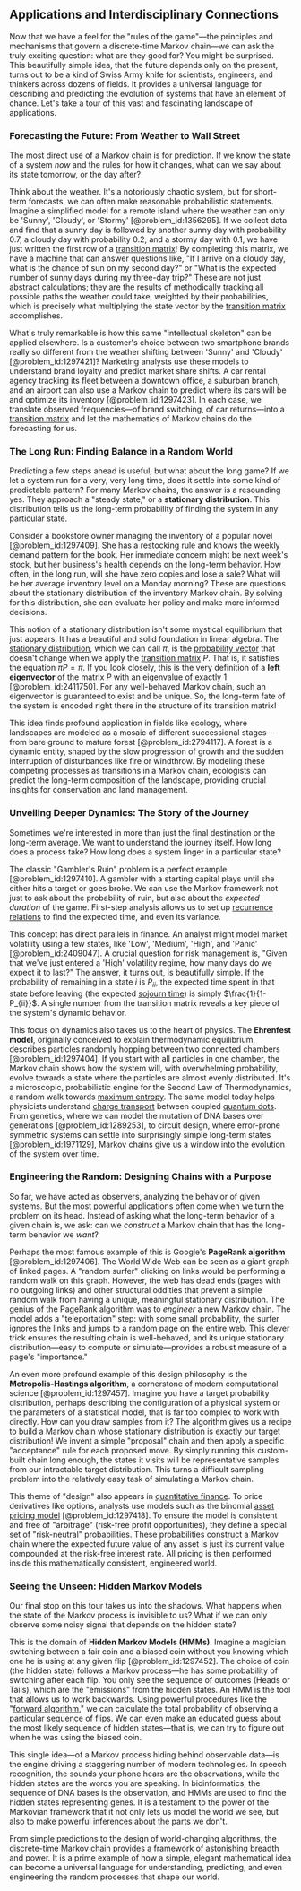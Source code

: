 ## Applications and Interdisciplinary Connections

Now that we have a feel for the "rules of the game"—the principles and mechanisms that govern a discrete-time Markov chain—we can ask the truly exciting question: what are they good for? You might be surprised. This beautifully simple idea, that the future depends only on the present, turns out to be a kind of Swiss Army knife for scientists, engineers, and thinkers across dozens of fields. It provides a universal language for describing and predicting the evolution of systems that have an element of chance. Let's take a tour of this vast and fascinating landscape of applications.

### Forecasting the Future: From Weather to Wall Street

The most direct use of a Markov chain is for prediction. If we know the state of a system *now* and the rules for how it changes, what can we say about its state tomorrow, or the day after?

Think about the weather. It's a notoriously chaotic system, but for short-term forecasts, we can often make reasonable probabilistic statements. Imagine a simplified model for a remote island where the weather can only be 'Sunny', 'Cloudy', or 'Stormy' [@problem_id:1356295]. If we collect data and find that a sunny day is followed by another sunny day with probability 0.7, a cloudy day with probability 0.2, and a stormy day with 0.1, we have just written the first row of a [transition matrix](@article_id:145931)! By completing this matrix, we have a machine that can answer questions like, "If I arrive on a cloudy day, what is the chance of sun on my second day?" or "What is the expected number of sunny days during my three-day trip?" These are not just abstract calculations; they are the results of methodically tracking all possible paths the weather could take, weighted by their probabilities, which is precisely what multiplying the state vector by the [transition matrix](@article_id:145931) accomplishes.

What's truly remarkable is how this same "intellectual skeleton" can be applied elsewhere. Is a customer's choice between two smartphone brands really so different from the weather shifting between 'Sunny' and 'Cloudy' [@problem_id:1297421]? Marketing analysts use these models to understand brand loyalty and predict market share shifts. A car rental agency tracking its fleet between a downtown office, a suburban branch, and an airport can also use a Markov chain to predict where its cars will be and optimize its inventory [@problem_id:1297423]. In each case, we translate observed frequencies—of brand switching, of car returns—into a [transition matrix](@article_id:145931) and let the mathematics of Markov chains do the forecasting for us.

### The Long Run: Finding Balance in a Random World

Predicting a few steps ahead is useful, but what about the long game? If we let a system run for a very, very long time, does it settle into some kind of predictable pattern? For many Markov chains, the answer is a resounding yes. They approach a "steady state," or a **stationary distribution**. This distribution tells us the long-term probability of finding the system in any particular state.

Consider a bookstore owner managing the inventory of a popular novel [@problem_id:1297409]. She has a restocking rule and knows the weekly demand pattern for the book. Her immediate concern might be next week's stock, but her business's health depends on the long-term behavior. How often, in the long run, will she have zero copies and lose a sale? What will be her average inventory level on a Monday morning? These are questions about the stationary distribution of the inventory Markov chain. By solving for this distribution, she can evaluate her policy and make more informed decisions.

This notion of a stationary distribution isn't some mystical equilibrium that just appears. It has a beautiful and solid foundation in linear algebra. The [stationary distribution](@article_id:142048), which we can call $\pi$, is the [probability vector](@article_id:199940) that doesn't change when we apply the [transition matrix](@article_id:145931) $P$. That is, it satisfies the equation $\pi P = \pi$. If you look closely, this is the very definition of a **left eigenvector** of the matrix $P$ with an eigenvalue of exactly 1 [@problem_id:2411750]. For any well-behaved Markov chain, such an eigenvector is guaranteed to exist and be unique. So, the long-term fate of the system is encoded right there in the structure of its transition matrix!

This idea finds profound application in fields like ecology, where landscapes are modeled as a mosaic of different successional stages—from bare ground to mature forest [@problem_id:2794117]. A forest is a dynamic entity, shaped by the slow progression of growth and the sudden interruption of disturbances like fire or windthrow. By modeling these competing processes as transitions in a Markov chain, ecologists can predict the long-term composition of the landscape, providing crucial insights for conservation and land management.

### Unveiling Deeper Dynamics: The Story of the Journey

Sometimes we're interested in more than just the final destination or the long-term average. We want to understand the journey itself. How long does a process take? How long does a system linger in a particular state?

The classic "Gambler's Ruin" problem is a perfect example [@problem_id:1297410]. A gambler with a starting capital plays until she either hits a target or goes broke. We can use the Markov framework not just to ask about the probability of ruin, but also about the *expected duration* of the game. First-step analysis allows us to set up [recurrence relations](@article_id:276118) to find the expected time, and even its variance.

This concept has direct parallels in finance. An analyst might model market volatility using a few states, like 'Low', 'Medium', 'High', and 'Panic' [@problem_id:2409047]. A crucial question for risk management is, "Given that we've just entered a 'High' volatility regime, how many days do we expect it to last?" The answer, it turns out, is beautifully simple. If the probability of remaining in a state $i$ is $P_{ii}$, the expected time spent in that state before leaving (the expected [sojourn time](@article_id:263459)) is simply $\frac{1}{1-P_{ii}}$. A single number from the transition matrix reveals a key piece of the system's dynamic behavior.

This focus on dynamics also takes us to the heart of physics. The **Ehrenfest model**, originally conceived to explain thermodynamic equilibrium, describes particles randomly hopping between two connected chambers [@problem_id:1297404]. If you start with all particles in one chamber, the Markov chain shows how the system will, with overwhelming probability, evolve towards a state where the particles are almost evenly distributed. It's a microscopic, probabilistic engine for the Second Law of Thermodynamics, a random walk towards [maximum entropy](@article_id:156154). The same model today helps physicists understand [charge transport](@article_id:194041) between coupled [quantum dots](@article_id:142891). From genetics, where we can model the mutation of DNA bases over generations [@problem_id:1289253], to circuit design, where error-prone symmetric systems can settle into surprisingly simple long-term states [@problem_id:1971129], Markov chains give us a window into the evolution of the system over time.

### Engineering the Random: Designing Chains with a Purpose

So far, we have acted as observers, analyzing the behavior of given systems. But the most powerful applications often come when we turn the problem on its head. Instead of asking what the long-term behavior of a given chain is, we ask: can we *construct* a Markov chain that has the long-term behavior we *want*?

Perhaps the most famous example of this is Google's **PageRank algorithm** [@problem_id:1297406]. The World Wide Web can be seen as a giant graph of linked pages. A "random surfer" clicking on links would be performing a random walk on this graph. However, the web has dead ends (pages with no outgoing links) and other structural oddities that prevent a simple random walk from having a unique, meaningful stationary distribution. The genius of the PageRank algorithm was to *engineer* a new Markov chain. The model adds a "teleportation" step: with some small probability, the surfer ignores the links and jumps to a random page on the entire web. This clever trick ensures the resulting chain is well-behaved, and its unique stationary distribution—easy to compute or simulate—provides a robust measure of a page's "importance."

An even more profound example of this design philosophy is the **Metropolis-Hastings algorithm**, a cornerstone of modern computational science [@problem_id:1297457]. Imagine you have a target probability distribution, perhaps describing the configuration of a physical system or the parameters of a statistical model, that is far too complex to work with directly. How can you draw samples from it? The algorithm gives us a recipe to build a Markov chain whose stationary distribution is exactly our target distribution! We invent a simple "proposal" chain and then apply a specific "acceptance" rule for each proposed move. By simply running this custom-built chain long enough, the states it visits will be representative samples from our intractable target distribution. This turns a difficult sampling problem into the relatively easy task of simulating a Markov chain.

This theme of "design" also appears in [quantitative finance](@article_id:138626). To price derivatives like options, analysts use models such as the binomial [asset pricing model](@article_id:201446) [@problem_id:1297418]. To ensure the model is consistent and free of "arbitrage" (risk-free profit opportunities), they define a special set of "risk-neutral" probabilities. These probabilities construct a Markov chain where the expected future value of any asset is just its current value compounded at the risk-free interest rate. All pricing is then performed inside this mathematically consistent, engineered world.

### Seeing the Unseen: Hidden Markov Models

Our final stop on this tour takes us into the shadows. What happens when the state of the Markov process is invisible to us? What if we can only observe some noisy signal that depends on the hidden state?

This is the domain of **Hidden Markov Models (HMMs)**. Imagine a magician switching between a fair coin and a biased coin without you knowing which one he is using at any given flip [@problem_id:1297452]. The choice of coin (the hidden state) follows a Markov process—he has some probability of switching after each flip. You only see the sequence of outcomes (Heads or Tails), which are the "emissions" from the hidden states. An HMM is the tool that allows us to work backwards. Using powerful procedures like the "[forward algorithm](@article_id:164973)," we can calculate the total probability of observing a particular sequence of flips. We can even make an educated guess about the most likely sequence of hidden states—that is, we can try to figure out when he was using the biased coin.

This single idea—of a Markov process hiding behind observable data—is the engine driving a staggering number of modern technologies. In speech recognition, the sounds your phone hears are the observations, while the hidden states are the words you are speaking. In bioinformatics, the sequence of DNA bases is the observation, and HMMs are used to find the hidden states representing genes. It is a testament to the power of the Markovian framework that it not only lets us model the world we see, but also to make powerful inferences about the parts we don't.

From simple predictions to the design of world-changing algorithms, the discrete-time Markov chain provides a framework of astonishing breadth and power. It is a prime example of how a simple, elegant mathematical idea can become a universal language for understanding, predicting, and even engineering the random processes that shape our world.